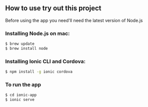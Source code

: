 
## How to use try out this project

Before using the app you need'll need the latest version of Node.js

### Installing Node.js on mac:

```bash
$ brew update
$ brew install node
```

### Installing Ionic CLI and Cordova:

```bash
$ npm install -g ionic cordova
```

### To run the app

```bash
$ cd ionic-app
$ ionic serve
```
